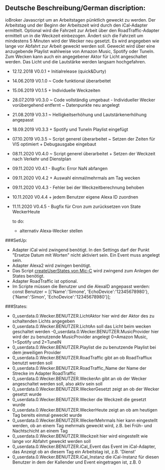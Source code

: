 
Deutsche Beschreibung/German discription:
-----------------------------------------

ioBroker Javascript um an Arbeitstagen pünktlich geweckt zu werden. Der Arbeitstag und der Beginn der Arbeitszeit wird durch den iCal-Adapter ermittelt.
Optional wird die Fahrzeit zur Arbeit über den RoadTraffic-Adapter ermittelt un in die Weckzeit einbezogen. Ändert sich die Fahrzeit um mindestens
5 Minuten wird der Wecker neu gesetzt. Es wird angegeben wie lange vor Abfahrt zur Arbeit geweckt werden soll.
Geweckt wird über eine anzugebende Playlist wahlweise von Amazon Music, Spotify oder TuneIn.
Zum Wecken kann auch ein angegebener Aktor für Licht angeschaltet werden. Das Licht und die Lautstärke werden langsam hochgefahren.

* 12.12.2018  V0.0.1  + Initialrelease (quick&Durty)
* 14.06.2019  V0.1.0  ~ Code funktional überarbeitet
* 15.06.2019  V0.1.5  + Individuelle Weckzeiten
* 28.07.2019  V0.3.0  ~ Code vollständig umgebaut
                      - Individueller Wecker vorübergehend entfernt
                      ~ Datenpunkte neu angelegt
* 21.08.2019  V0.3.1  ~ Helligkeitserhöhung und Lautstärkenerhöhung angepasst
* 18.09.2019  V0.3.3  + Spotify und TuneIn Playlist eingefügt
* 07.10.2019  V0.3.5  ~ Script generel überarbeitet
                      ~ Setzen der Zeiten für VIS optimiert
                      + Debugausgabe eingebaut
* 08.11.2020  V0.4.0  ~ Script generel überarbeitet
                      + Setzen der Weckzeit nach Verkehr und Dienstplan
* 09.11.2020  V0.4.1  - Bugfix: Error NaN abfangen
* 09.11.2020  V0.4.2  + Auswahl einmal/mehrmals am Tag wecken
* 09.11.2020  V0.4.3  - Fehler bei der Weckzeitberechnung behoben
* 10.11.2020  V0.4.4  + jedem Benutzer eigene Alexa ID zuordnen
* 11.11.2020  V0.4.5  - Bugfix für Cron zum zurücksetzen von State WeckerHeute

  to do:
   - alternativ Alexa-Wecker stellen
   
 ###SetUp:
 - Adapter iCal wird zwingend benötigt. In den Settings darf der Punkt "Ersetze Datum mit Worten" nicht aktiviert sein. Ein Event muss angelegt sein.
 - Adapter Alexa2 wird zwingen benötigt.
 - Das Script [createUserStates von Mic-C](https://github.com/Mic-M/iobroker-createUserStates) wird zwingend zum Anlegen der States benötigt.
 - Adapter RoadTraffic ist optional.
 - Im Scripte müssen die Benutzer und die AlexaID angepasst werden:
 const Benutzer = [{'Name':'Simone', 'EchoDevice':'12345678980'}, {'Name':'Simon', 'EchoDevice':'12345678980'}];
 
 ###States:
 - 0_userdata.0.Wecker.BENUTZER.LichtAktor
 hier wird der Aktor des zu schaltenden Lichts angegeben
 - 0_userdata.0.Wecker.BENUTZER.LichtAn
 soll das Licht beim wecken geschaltet werden
 -0_userdata.0.Wecker.BENUTZER.MusicProvider
 hier wird der zu benutzende MusicProvider angelegt 0=Amazon Music, 1=Spotify und 2=TuneIN
 - 0_userdata.0.Wecker.BENUTZER.Playlist
 die zu benutzende Playlist bei dem jeweiligen Provider
 - 0_userdata.0.Wecker.BENUTZER.RoadTraffic
 gibt an ob RoadTraffiux benutzt werden soll
 - 0_userdata.0.Wecker.BENUTZER.RoadTraffic_Name
 der Name der Strecke im Adapter RoadTraffic
 - 0_userdata.0.Wecker.BENUTZER.WeckerAn
 gibt an ob der Wecker angeschaltet werden soll, also aktiv sein soll
 - 0_userdata.0.Wecker.BENUTZER.WeckerGesetzt
 zeigt an ob der Wecker gesetzt wurde
 - 0_userdata.0.Wecker.BENUTZER.Wecker
 die Weckzeit die gesetzt wurde
 - 0_userdata.0.Wecker.BENUTZER.WeckerHeute
 zeigt an ob am heutigen Tag bereits einmal geweckt wurde
 - 0_userdata.0.Wecker.BENUTZER.WeckerMehrmals
 hier kann eingestellt werden, ob an einem Tag mehrmals geweckt wird, z.B. bei Früh- und Nachtschicht an einem Tag
 - 0_userdata.0.Wecker.BENUTZER.Weckzeit
 hier wird eingestellt wie lange vor Abfahrt geweckt werden soll
 - 0_userdata.0.Wecker.BENUTZER.iCal_Event
 das Event im iCal-Adapter, das Anzeigt ob an diesem Tag ein Arbeitstag ist, z.B. 'Dienst'
 - 0_userdata.0.Wecker.BENUTZER.iCal_Instanz
 die iCal-Instanz für diesen Benutzer in dem der Kallender und Event eingetragen ist, z.B. 0
